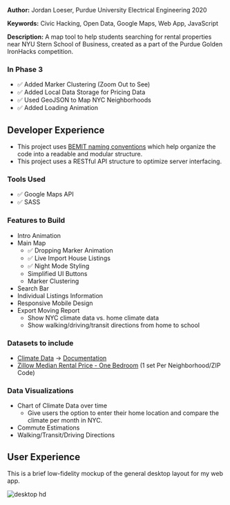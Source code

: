 **Author:** Jordan Loeser, Purdue University Electrical Engineering 2020

**Keywords:** Civic Hacking, Open Data, Google Maps, Web App, JavaScript

**Description:** A map tool to help students searching for rental properties near NYU Stern School of Business, created as a part of the Purdue Golden IronHacks competition.

### In Phase 3
* :white_check_mark: Added Marker Clustering (Zoom Out to See)
* :white_check_mark: Added Local Data Storage for Pricing Data
* :white_check_mark: Used GeoJSON to Map NYC Neighborhoods
* :white_check_mark: Added Loading Animation


## Developer Experience
* This project uses [BEMIT naming conventions](https://csswizardry.com/2015/08/bemit-taking-the-bem-naming-convention-a-step-further/) which help organize the code into a readable and modular structure.
* This project uses a RESTful API structure to optimize server interfacing.

### Tools Used
* :white_check_mark: Google Maps API
* :white_check_mark: SASS

### Features to Build
* Intro Animation
* Main Map
  * :white_check_mark: Dropping Marker Animation
  * :white_check_mark: Live Import House Listings
  * :white_check_mark: Night Mode Styling
  * Simplified UI Buttons
  * Marker Clustering
* Search Bar
* Individual Listings Information
* Responsive Mobile Design
* Export Moving Report
  * Show NYC climate data vs. home climate data
  * Show walking/driving/transit directions from home to school

### Datasets to include
* [Climate Data](https://www.ncdc.noaa.gov/cdo-web/webservices/v2) -> [Documentation](https://www1.ncdc.noaa.gov/pub/data/cdo/documentation/NORMAL_MLY_documentation.pdf)
* [Zillow Median Rental Price - One Bedroom](https://www.quandl.com/data/ZILLOW-Zillow-Real-Estate-Research?keyword=ny) (1 set Per Neighborhood/ZIP Code)

### Data Visualizations
* Chart of Climate Data over time
  * Give users the option to enter their home location and compare the climate per month in NYC.
* Commute Estimations
* Walking/Transit/Driving Directions

## User Experience
This is a brief low-fidelity mockup of the general desktop layout for my web app.

![desktop hd](https://user-images.githubusercontent.com/7752303/32258883-7fc19bc4-be93-11e7-99ba-a6c385e55d05.png)
